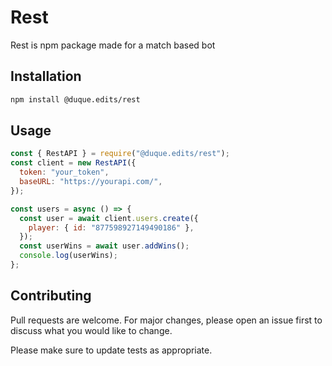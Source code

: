 # Rest

Rest is npm package made for a match based bot

## Installation

```bash
npm install @duque.edits/rest
```

## Usage

```javascript
const { RestAPI } = require("@duque.edits/rest");
const client = new RestAPI({
  token: "your_token",
  baseURL: "https://yourapi.com/",
});

const users = async () => {
  const user = await client.users.create({
    player: { id: "877598927149490186" },
  });
  const userWins = await user.addWins();
  console.log(userWins);
};
```

## Contributing

Pull requests are welcome. For major changes, please open an issue first
to discuss what you would like to change.

Please make sure to update tests as appropriate.
